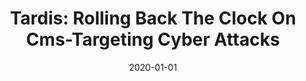 ---
title: "Tardis: Rolling Back The Clock On Cms-Targeting Cyber Attacks"
date: 2020-01-01
venue: "2020 IEEE Symposium on Security and Privacy, SP 2020, San Francisco, CA, USA, May 18-21, 2020"
paperurl: https://doi.org/10.1109/SP40000.2020.00116
authors: "Ranjita Pai Kasturi, Yiting Sun, Ruian Duan, Omar Alrawi, Ehsan Asdar, Victor Zhu, Yonghwi Kwon and Brendan Saltaformaggio"
awards: ""
---